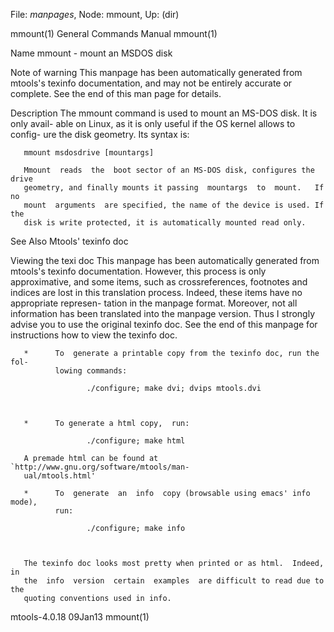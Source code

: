 File: *manpages*,  Node: mmount,  Up: (dir)

mmount(1)                   General Commands Manual                  mmount(1)



Name
       mmount - mount an MSDOS disk



Note of warning
       This  manpage  has  been  automatically generated from mtools's texinfo
       documentation, and may not be entirely accurate or complete.   See  the
       end of this man page for details.

Description
       The  mmount  command is used to mount an MS-DOS disk. It is only avail-
       able on Linux, as it is only useful if the OS kernel allows to  config-
       ure the disk geometry. Its syntax is:

       mmount msdosdrive [mountargs]

       Mmount  reads  the  boot sector of an MS-DOS disk, configures the drive
       geometry, and finally mounts it passing  mountargs  to  mount.   If  no
       mount  arguments  are specified, the name of the device is used. If the
       disk is write protected, it is automatically mounted read only.

See Also
       Mtools' texinfo doc

Viewing the texi doc
       This manpage has been automatically  generated  from  mtools's  texinfo
       documentation.  However,  this  process is only approximative, and some
       items, such as crossreferences, footnotes and indices are lost in  this
       translation process.  Indeed, these items have no appropriate represen-
       tation in the manpage format.  Moreover, not all information  has  been
       translated into the manpage version.  Thus I strongly advise you to use
       the original texinfo doc.  See the end of this manpage for instructions
       how to view the texinfo doc.

       *      To  generate a printable copy from the texinfo doc, run the fol-
              lowing commands:

                     ./configure; make dvi; dvips mtools.dvi



       *      To generate a html copy,  run:

                     ./configure; make html

       A premade html can be found at `http://www.gnu.org/software/mtools/man-
       ual/mtools.html'

       *      To  generate  an  info  copy (browsable using emacs' info mode),
              run:

                     ./configure; make info



       The texinfo doc looks most pretty when printed or as html.  Indeed,  in
       the  info  version  certain  examples  are difficult to read due to the
       quoting conventions used in info.

mtools-4.0.18                       09Jan13                          mmount(1)
